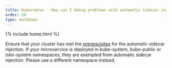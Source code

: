 ```yaml
---
title: Kubernetes - How can I debug problems with automatic sidecar injection?
order: 20
type: markdown
---
```

{% include home.html %}

Ensure that your cluster has met the
[prerequisites]({{home}}/docs/setup/kubernetes/sidecar-injection.html#automatic-sidecar-injection) for
the automatic sidecar injection. If your microservice is deployed in
kube-system, kube-public or istio-system namespaces, they are exempted
from automatic sidecar injection. Please use a different namespace
instead.
